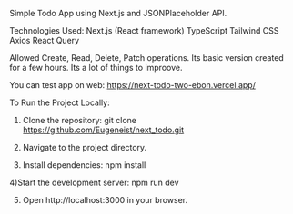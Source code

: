 Simple Todo App using Next.js and JSONPlaceholder API.

Technologies Used:
Next.js (React framework)
TypeScript
Tailwind CSS
Axios
React Query

Allowed Create, Read, Delete, Patch operations.
Its basic version created for a few hours. Its a lot of things to improove.

You can test app on web: https://next-todo-two-ebon.vercel.app/

To Run the Project Locally:

1) Clone the repository:
git clone https://github.com/Eugeneist/next_todo.git

2) Navigate to the project directory.

3) Install dependencies:
npm install

4)Start the development server:
npm run dev

5) Open http://localhost:3000 in your browser.
